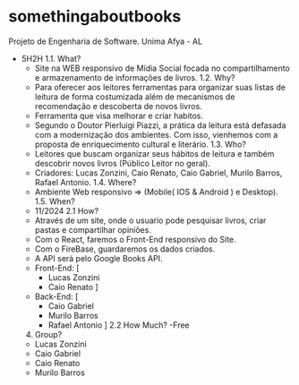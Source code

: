 # somethingaboutbooks
Projeto de Engenharia de Software. Unima Afya - AL
- 5H2H
  1.1. What?
    - Site na WEB responsivo de Mídia Social focada no compartilhamento e
      armazenamento de informações de livros.
  1.2. Why?
    - Para oferecer aos leitores ferramentas para organizar suas listas de leitura de
      forma costumizada além de mecanismos de recomendação e descoberta de novos livros.
    - Ferramenta que visa melhorar e criar habitos.
    - Segundo o Doutor Pierluigi Piazzi, a prática da leitura está defasada com a modernização
      dos ambientes. Com isso, vienhemos com a proposta de enriquecimento cultural e literário.
  1.3. Who?
    - Leitores que buscam organizar seus hábitos de leitura e também descobrir
      novos livros (Público Leitor no geral).
    - Criadores: Lucas Zonzini, Caio Renato, Caio Gabriel, Murilo Barros, Rafael Antonio.
  1.4. Where?
    - Ambiente Web responsivo => (Mobile( IOS & Android ) e Desktop).
  1.5. When?
    - 11/2024
  2.1 How?
    - Através de um site, onde o usuario pode pesquisar livros, criar pastas e
      compartilhar opiniões.
    - Com o React, faremos o Front-End responsivo do Site.
    - Com o FireBase, guardaremos os dados criados.
    - A API será pelo Google Books API.
    - Front-End: [
        - Lucas Zonzini
        - Caio Renato
      ]
    - Back-End: [
        - Caio Gabriel
        - Murilo Barros
        - Rafael Antonio
      ]
  2.2 How Much?
    -Free
  4. Group?
    - Lucas Zonzini
    - Caio Gabriel
    - Caio Renato
    - Murilo Barros
